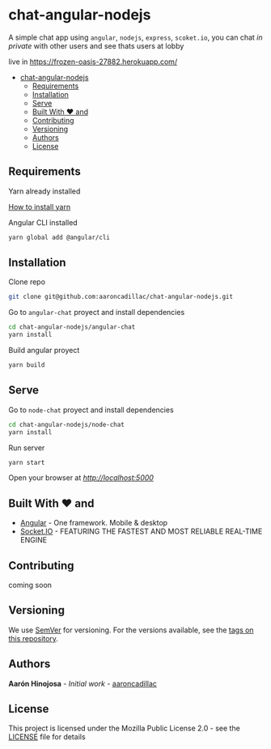 # chat-angular-nodejs

A simple chat app using `angular`, `nodejs`, `express`, `scoket.io`, you can chat *in private* with other users and see thats users at lobby

live in https://frozen-oasis-27882.herokuapp.com/

- [chat-angular-nodejs](#chat-angular-nodejs)
  - [Requirements](#requirements)
  - [Installation](#installation)
  - [Serve](#serve)
  - [Built With ♥ and](#built-with--and)
  - [Contributing](#contributing)
  - [Versioning](#versioning)
  - [Authors](#authors)
  - [License](#license)

## Requirements

Yarn already installed

[How to install yarn](https://classic.yarnpkg.com/en/docs/install)

Angular CLI installed

```bash
yarn global add @angular/cli
```

## Installation

Clone repo

```bash
git clone git@github.com:aaroncadillac/chat-angular-nodejs.git
```

Go to `angular-chat` proyect and install dependencies

```bash
cd chat-angular-nodejs/angular-chat
yarn install
```

Build angular proyect

```bash
yarn build
```

## Serve

Go to `node-chat` proyect and install dependencies

```bash
cd chat-angular-nodejs/node-chat
yarn install
```

Run server

```bash
yarn start
```

Open your browser at *[http://localhost:5000](http://localhost:5000)*

## Built With ♥ and

* [Angular](https://angular.io/) - One framework. Mobile & desktop
* [Socket.IO](https://socket.io) - FEATURING THE FASTEST AND MOST RELIABLE REAL-TIME ENGINE

## Contributing

coming soon

## Versioning

We use [SemVer](http://semver.org/) for versioning. For the versions available, see the [tags on this repository](https://github.com/your/project/tags). 

## Authors

**Aarón Hinojosa** - *Initial work* - [aaroncadillac](https://github.com/aaroncadillac)

## License

This project is licensed under the Mozilla Public License 2.0 - see the [LICENSE](LICENSE) file for details

